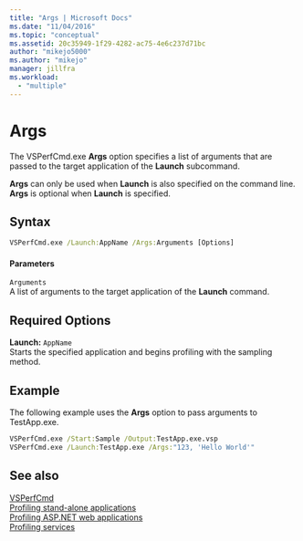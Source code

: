 ```yaml
---
title: "Args | Microsoft Docs"
ms.date: "11/04/2016"
ms.topic: "conceptual"
ms.assetid: 20c35949-1f29-4282-ac75-4e6c237d71bc
author: "mikejo5000"
ms.author: "mikejo"
manager: jillfra
ms.workload: 
  - "multiple"
---
```

# Args
The VSPerfCmd.exe **Args** option specifies a list of arguments that are passed to the target application of the **Launch** subcommand.  
  
 **Args** can only be used when **Launch** is also specified on the command line. **Args** is optional when **Launch** is specified.  
  
## Syntax  
  
```cmd  
VSPerfCmd.exe /Launch:AppName /Args:Arguments [Options]  
```  
  
#### Parameters  
 `Arguments`  
 A list of arguments to the target application of the **Launch** command.  
  
## Required Options  
 **Launch:** `AppName`  
 Starts the specified application and begins profiling with the sampling method.  
  
## Example  
 The following example uses the **Args** option to pass arguments to TestApp.exe.  
  
```cmd  
VSPerfCmd.exe /Start:Sample /Output:TestApp.exe.vsp  
VSPerfCmd.exe /Launch:TestApp.exe /Args:"123, 'Hello World'"  
```  
  
## See also  
 [VSPerfCmd](../profiling/vsperfcmd.md)   
 [Profiling stand-alone applications](../profiling/command-line-profiling-of-stand-alone-applications.md)   
 [Profiling ASP.NET web applications](../profiling/command-line-profiling-of-aspnet-web-applications.md)   
 [Profiling services](../profiling/command-line-profiling-of-services.md)